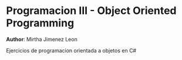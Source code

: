 # Programacion III - Object Oriented Programming 

**Author**: Mirtha Jimenez Leon

Ejercicios de programacion orientada a objetos en C#